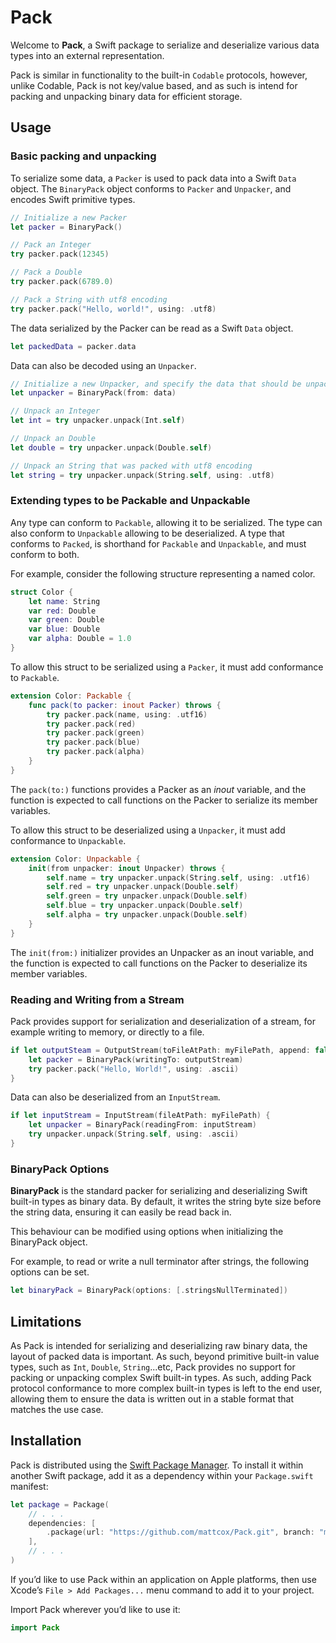 # Pack

Welcome to **Pack**, a Swift package to serialize and deserialize various data types into an external representation.

Pack is similar in functionality to the built-in `Codable` protocols, however, unlike Codable, Pack is not key/value based, and as such is intend for packing and unpacking binary data for efficient storage.

## Usage

### Basic packing and unpacking
To serialize some data, a `Packer` is used to pack data into a Swift `Data` object. The `BinaryPack` object conforms to `Packer` and `Unpacker`, and encodes Swift primitive types.

```swift
// Initialize a new Packer
let packer = BinaryPack()

// Pack an Integer
try packer.pack(12345)

// Pack a Double
try packer.pack(6789.0)

// Pack a String with utf8 encoding
try packer.pack("Hello, world!", using: .utf8)
```

The data serialized by the Packer can be read as a Swift `Data` object.

```swift
let packedData = packer.data
```

Data can also be decoded using an `Unpacker`.

```swift
// Initialize a new Unpacker, and specify the data that should be unpacked
let unpacker = BinaryPack(from: data)

// Unpack an Integer
let int = try unpacker.unpack(Int.self)

// Unpack an Double
let double = try unpacker.unpack(Double.self)

// Unpack an String that was packed with utf8 encoding
let string = try unpacker.unpack(String.self, using: .utf8)
```

### Extending types to be Packable and Unpackable
Any type can conform to `Packable`, allowing it to be serialized. The type can also conform to `Unpackable` allowing to be deserialized. A type that conforms to `Packed`, is shorthand for `Packable` and `Unpackable`, and must conform to both.

For example, consider the following structure representing a named color.

```swift
struct Color {
    let name: String
    var red: Double
    var green: Double
    var blue: Double
    var alpha: Double = 1.0
}
```

To allow this struct to be serialized using a `Packer`, it must add conformance to `Packable`.

```swift
extension Color: Packable {
    func pack(to packer: inout Packer) throws {
        try packer.pack(name, using: .utf16)
        try packer.pack(red)
        try packer.pack(green)
        try packer.pack(blue)
        try packer.pack(alpha)
    }
}
```

The `pack(to:)` functions provides a Packer as an _inout_ variable, and the function is expected to call functions on the Packer to serialize its member variables.

To allow this struct to be deserialized using a `Unpacker`, it must add conformance to `Unpackable`.

```swift
extension Color: Unpackable {
    init(from unpacker: inout Unpacker) throws {
        self.name = try unpacker.unpack(String.self, using: .utf16)
        self.red = try unpacker.unpack(Double.self)
        self.green = try unpacker.unpack(Double.self)
        self.blue = try unpacker.unpack(Double.self)
        self.alpha = try unpacker.unpack(Double.self)
    }
}
```

The `init(from:)` initializer provides an Unpacker as an inout variable, and the function is expected to call functions on the Packer to deserialize its member variables.

### Reading and Writing from a Stream
Pack provides support for serialization and deserialization of a stream, for example writing to memory, or directly to a file.

```swift
if let outputSteam = OutputStream(toFileAtPath: myFilePath, append: false) {
    let packer = BinaryPack(writingTo: outputStream)
    try packer.pack("Hello, World!", using: .ascii)
}
```

Data can also be deserialized from an `InputStream`.

```swift
if let inputStream = InputStream(fileAtPath: myFilePath) {
    let unpacker = BinaryPack(readingFrom: inputStream)
    try unpacker.unpack(String.self, using: .ascii)
}
```

### BinaryPack Options
**BinaryPack** is the standard packer for serializing and deserializing Swift built-in types as binary data. By default, it writes the string byte size before the string data, ensuring it can easily be read back in.

This behaviour can be modified using options when initializing the BinaryPack object.

For example, to read or write a null terminator after strings, the following options can be set.

```swift
let binaryPack = BinaryPack(options: [.stringsNullTerminated])
```

## Limitations

As Pack is intended for serializing and deserializing raw binary data, the layout of packed data is important. As such, beyond primitive built-in value types, such as `Int`, `Double`, `String`...etc, Pack provides no support for packing or unpacking complex Swift built-in types. As such, adding Pack protocol conformance to more complex built-in types is left to the end user, allowing them to ensure the data is written out in a stable format that matches the use case.

## Installation

Pack is distributed using the [Swift Package Manager](https://swift.org/package-manager). To install it within another Swift package, add it as a dependency within your `Package.swift` manifest:

```swift
let package = Package(
    // . . .
    dependencies: [
        .package(url: "https://github.com/mattcox/Pack.git", branch: "main")
    ],
    // . . .
)
```

If you’d like to use Pack within an application on Apple platforms, then use Xcode’s `File > Add Packages...` menu command to add it to your project.

Import Pack wherever you’d like to use it:
```swift
import Pack
```

